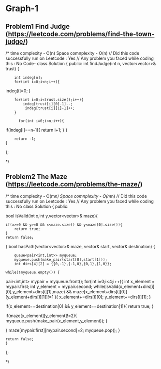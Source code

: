 # Graph-1

## Problem1 Find Judge (https://leetcode.com/problems/find-the-town-judge/)


/*
time complexity - O(n)
Space comnplexity - O(n)
// Did this code successfully run on Leetcode : Yes
// Any problem you faced while coding this :  No
Code-
class Solution {
public:
    int findJudge(int n, vector<vector<int>>& trust) {
        
        int indeg[n];
        for(int i=0;i<n;i++){
indeg[i]=0;
        }

        for(int i=0;i<trust.size();i++){
            indeg[trust[i][0]-1]--;
             indeg[trust[i][1]-1]++;
        }

          for(int i=0;i<n;i++){
if(indeg[i]==n-1){
    return i+1;
}
          }


        return -1;
    }
};

*/
## Problem2 The Maze (https://leetcode.com/problems/the-maze/)


/*
time complexity - O(m*n)
Space comnplexity - O(m*n)
// Did this code successfully run on Leetcode : Yes
// Any problem you faced while coding this :  No
class Solution {
public:

bool isValid(int x,int y,vector<vector<int>>& maze){

    if(x>=0 && y>=0 && x<maze.size() && y<maze[0].size()){
        return true;
    }
    return false;
}
    bool hasPath(vector<vector<int>>& maze, vector<int>& start, vector<int>& destination) {
        
        queue<pair<int,int>> myqueue;
        myqueue.push(make_pair(start[0],start[1]));
        int dirs[4][2] = {{0,-1},{-1,0},{0,1},{1,0}};

    while(!myqueue.empty()) {
pair<int,int> mypair = myqueue.front();
for(int i=0;i<4;i++){
    int x_element = mypair.first;
    int y_element = mypair.second;
while(isValid(x_element+dirs[i][0],y_element+dirs[i][1],maze) && maze[x_element+dirs[i][0]][y_element+dirs[i][1]]!=1 ){
x_element+=dirs[i][0];
y_element+=dirs[i][1];
}

if(x_element==destination[0] && y_element==destination[1]){
    return true;
}

if(maze[x_element][y_element]!=2){
    myqueue.push(make_pair(x_element,y_element));
}

}
maze[mypair.first][mypair.second]=2;
myqueue.pop();
    }   

    return false;
    }
};

*/